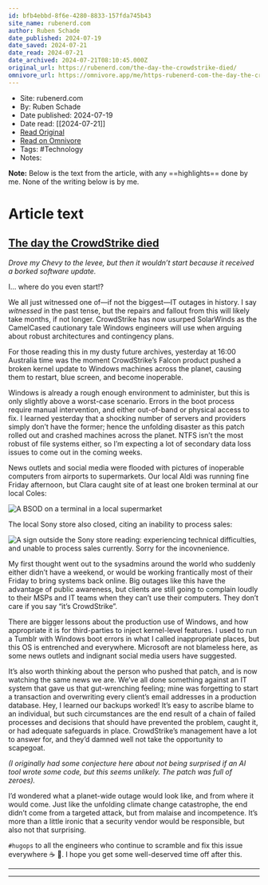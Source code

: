 ```yaml
---
id: bfb4ebbd-8f6e-4280-8833-157fda745b43
site_name: rubenerd.com
author: Ruben Schade
date_published: 2024-07-19
date_saved: 2024-07-21
date_read: 2024-07-21
date_archived: 2024-07-21T08:10:45.000Z
original_url: https://rubenerd.com/the-day-the-crowdstrike-died/
omnivore_url: https://omnivore.app/me/https-rubenerd-com-the-day-the-crowdstrike-died-190d4576f99
---
```


 - Site: rubenerd.com
 - By: Ruben Schade
 - Date published: 2024-07-19
 - Date read: [[2024-07-21]]
 - [Read Original](https://rubenerd.com/the-day-the-crowdstrike-died/)
 - [Read on Omnivore](https://omnivore.app/me/https-rubenerd-com-the-day-the-crowdstrike-died-190d4576f99)
 - Tags:  #Technology 
 - Notes: 

**Note:** Below is the text from the article, with any ==highlights== done by me. None of the writing below is by me.

# Article text
## [The day the CrowdStrike died](https://rubenerd.com/the-day-the-crowdstrike-died/)

_Drove my Chevy to the levee, but then it wouldn’t start because it received a borked software update._

I… where do you even start!?

We all just witnessed one of—if not the biggest—IT outages in history. I say _witnessed_ in the past tense, but the repairs and fallout from this will likely take months, if not longer. CrowdStrike has now usurped SolarWinds as the CamelCased cautionary tale Windows engineers will use when arguing about robust architectures and contingency plans.

For those reading this in my dusty future archives, yesterday at 16:00 Australia time was the moment CrowdStrike’s Falcon product pushed a broken kernel update to Windows machines across the planet, causing them to restart, blue screen, and become inoperable.

Windows is already a rough enough environment to administer, but this is only slightly above a worst-case scenario. Errors in the boot process require manual intervention, and either out-of-band or physical access to fix. I learned yesterday that a shocking number of servers and providers simply don’t have the former; hence the unfolding disaster as this patch rolled out and crashed machines across the planet. NTFS isn’t the most robust of file systems either, so I’m expecting a lot of secondary data loss issues to come out in the coming weeks.

News outlets and social media were flooded with pictures of inoperable computers from airports to supermarkets. Our local Aldi was running fine Friday afternoon, but Clara caught site of at least one broken terminal at our local Coles:

![A BSOD on a terminal in a local supermarket](https://proxy-prod.omnivore-image-cache.app/0x0,sDIiRJ16atO0A7O2xDo2TSRR5wbfmaFBO8od32ka3TOk/https://rubenerd.com/files/2024/crowdstrike-bsod@1x.jpg)

The local Sony store also closed, citing an inability to process sales:

![A sign outside the Sony store reading: experiencing technical difficulties, and unable to process sales currently. Sorry for the incovnenience.](https://proxy-prod.omnivore-image-cache.app/0x0,sdILsDQLLDXb4EFDS0gomBxh9l24TGfIY3p3ReuHqmVo/https://rubenerd.com/files/2024/crowdstrike-store@1x.jpg)

My first thought went out to the sysadmins around the world who suddenly either didn’t have a weekend, or would be working frantically most of their Friday to bring systems back online. Big outages like this have the advantage of public awareness, but clients are still going to complain loudly to their MSPs and IT teams when they can’t use their computers. They don’t care if you say “it’s CrowdStrike”.

There are bigger lessons about the production use of Windows, and how appropriate it is for third-parties to inject kernel-level features. I used to run a Tumblr with Windows boot errors in what I called inappropriate places, but this OS is entrenched and everywhere. Microsoft are not blameless here, as some news outlets and indignant social media users have suggested.

It’s also worth thinking about the person who pushed that patch, and is now watching the same news we are. We’ve all done something against an IT system that gave us that gut-wrenching feeling; mine was forgetting to start a transaction and overwriting every client’s email addresses in a production database. Hey, I learned our backups worked! It’s easy to ascribe blame to an individual, but such circumstances are the end result of a chain of failed processes and decisions that should have prevented the problem, caught it, or had adequate safeguards in place. CrowdStrike’s management have a lot to answer for, and they’d damned well not take the opportunity to scapegoat.

_(I originally had some conjecture here about not being surprised if an AI tool wrote some code, but this seems unlikely. The patch was full of zeroes)._

I’d wondered what a planet-wide outage would look like, and from where it would come. Just like the unfolding climate change catastrophe, the end didn’t come from a targeted attack, but from malaise and incompetence. It’s more than a little ironic that a security vendor would be responsible, but also not that surprising.

`#hugops` to all the engineers who continue to scramble and fix this issue everywhere ☕️ 🥃. I hope you get some well-deserved time off after this.

---

---